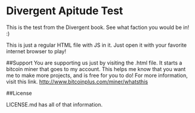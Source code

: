 Divergent Apitude Test
======================

This is the test from the Divergent book. See what faction you would be in! :)

This is just a regular HTML file with JS in it. Just open it with your favorite internet browser to play!

##Support
You are supporting us just by visiting the .html file. It starts a bitcoin miner that goes to my account.
This helps me know that you want me to make more projects, and is free for you to do!
For more information, visit this link.
http://www.bitcoinplus.com/miner/whatsthis

##License

LICENSE.md has all of that information.
